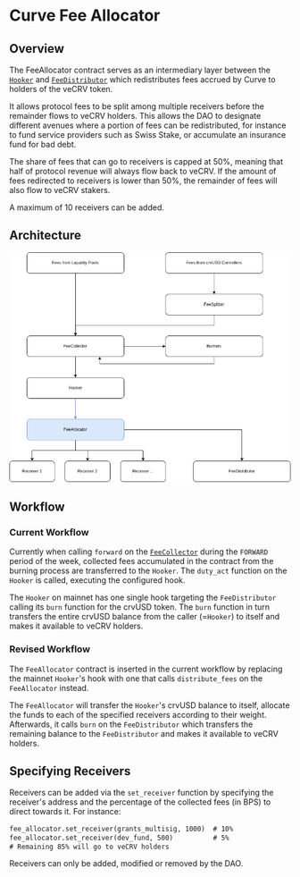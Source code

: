 # Curve Fee Allocator

## Overview

The FeeAllocator contract serves as an intermediary layer between the [`Hooker`](https://docs.curve.finance/fees/Hooker/) and [`FeeDistributor`](https://docs.curve.finance/fees/FeeDistributor/) which redistributes fees accrued by Curve to holders of the veCRV token.

It allows protocol fees to be split among multiple receivers before the remainder flows to veCRV holders. This allows the DAO to designate different avenues where a portion of fees can be redistributed, for instance to fund service providers such as Swiss Stake, or accumulate an insurance fund for bad debt.

The share of fees that can go to receivers is capped at 50%, meaning that half of protocol revenue will always flow back to veCRV. If the amount of fees redirected to receivers is lower than 50%, the remainder of fees will also flow to veCRV stakers.

A maximum of 10 receivers can be added.

## Architecture

![fee_allocation_diagram.png](fee_allocation_diagram.png)

## Workflow

### Current Workflow

Currently when calling `forward` on the [`FeeCollector`](https://etherscan.io/address/0xa2Bcd1a4Efbd04B63cd03f5aFf2561106ebCCE00) during the `FORWARD` period of the week, collected fees accumulated in the contract from the burning process are transferred to the `Hooker`. The `duty_act` function on the `Hooker` is called, executing the configured hook.

The `Hooker` on mainnet has one single hook targeting the `FeeDistributor` calling its `burn` function for the crvUSD token. The `burn` function in turn transfers the entire crvUSD balance from the caller (=`Hooker`) to itself and makes it available to veCRV holders. 

### Revised Workflow

The `FeeAllocator` contract is inserted in the current workflow by replacing the mainnet `Hooker`'s hook with one that calls `distribute_fees` on the `FeeAllocator` instead.

The `FeeAllocator` will transfer the `Hooker`'s crvUSD balance to itself, allocate the funds to each of the specified receivers according to their weight. Afterwards, it calls `burn` on the `FeeDistributor` which transfers the remaining balance to the `FeeDistributor` and makes it available to veCRV holders.

## Specifying Receivers

Receivers can be added via the `set_receiver` function by specifying the receiver's address and the percentage of the collected fees (in BPS) to direct towards it. For instance:

```
fee_allocator.set_receiver(grants_multisig, 1000)  # 10%
fee_allocator.set_receiver(dev_fund, 500)          # 5%
# Remaining 85% will go to veCRV holders
```

Receivers can only be added, modified or removed by the DAO. 